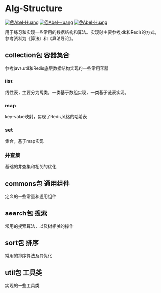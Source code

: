 # Alg-Structure
[![@Abel-Huang](https://img.shields.io/sonar/http/sonar.petalslink.com/org.ow2.petals%3Apetals-se-ase/coverage.svg)](https://github.com/Abel-Huang/common-collection)
[![@Abel-Huang](https://img.shields.io/packagist/l/doctrine/orm.svg)](https://github.com/Abel-Huang/common-collection)
[![@Abel-Huang](https://img.shields.io/uptimerobot/status/m778918918-3e92c097147760ee39d02d36.svg)](https://github.com/Abel-Huang/common-collection)


用于练习和实现一些常用的数据结构和算法。实现时主要参考jdk和Redis的方式，参考资料为《算法》和《算法导论》。
## collection包 容器集合
参考java.util和Redis底层数据结构实现的一些常用容器
### list
线性表，主要分为两类，一类基于数组实现，一类基于链表实现。
### map
key-value映射，实现了Redis风格的哈希表
### set
集合，基于map实现
### 并查集
基础的并查集和相关的优化

## commons包 通用组件
定义的一些常量和通用组件

## search包 搜索
常用的搜索算法，以及树相关的操作

## sort包 排序
常用的排序算法及其优化

## util包 工具类
实现的一些工具类